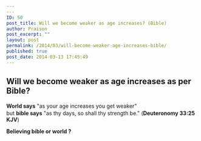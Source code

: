 ```yaml
---
---
ID: 50
post_title: Will we become weaker as age increases? (Bible)
author: Praison
post_excerpt: ""
layout: post
permalink: /2014/03/will-become-weaker-age-increases-bible/
published: true
post_date: 2014-03-13 17:45:49
---
```

<h2>Will we become weaker as age increases as per Bible?</h2>
<div>
<div><b style="line-height: 1.5;">World says</b><span style="line-height: 1.5;"> "as your age increases you get weaker" </span></div>
<div>but <b>bible says</b> "as thy days, so shall thy strength be." (<strong>Deuteronomy 33:25 KJV</strong>)

<b>Believing bible or world ?</b></div>
<div></div>
</div>
<div>
<div tabindex="0" role="button" data-tooltip="Share this post"></div>
</div>